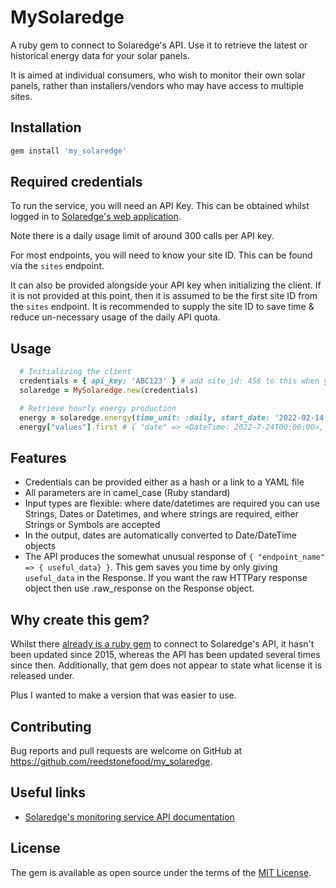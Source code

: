 # MySolaredge

A ruby gem to connect to Solaredge's API. Use it to retrieve the latest or historical energy data for your solar panels.

It is aimed at individual consumers, who wish to monitor their own solar panels, rather than installers/vendors who may have access to multiple sites.

## Installation

```ruby
gem install 'my_solaredge'
```

## Required credentials

To run the service, you will need an API Key. This can be obtained whilst logged in to [Solaredge's web application](https://monitoring.solaredge.com/).

Note there is a daily usage limit of around 300 calls per API key.

For most endpoints, you will need to know your site ID. This can be found via the `sites` endpoint.

It can also be provided alongside your API key when initializing the client. If it is not provided at this point, then it is assumed to be the first site ID from the `sites` endpoint. It is recommended to supply the site ID to save time & reduce un-necessary usage of the daily API quota.

## Usage

```ruby
  # Initializing the client
  credentials = { api_key: 'ABC123' } # add site_id: 456 to this when you have it
  solaredge = MySolaredge.new(credentials)

  # Retrieve hourly energy production
  energy = solaredge.energy(time_unit: :daily, start_date: '2022-02-14', end_date: Date.today)
  energy["values"].first # { "date" => <DateTime: 2022-7-24T00:00:00>, "value"=> nil }
```

## Features

- Credentials can be provided either as a hash or a link to a YAML file
- All parameters are in camel_case (Ruby standard)
- Input types are flexible: where date/datetimes are required you can use Strings, Dates or Datetimes, and where strings are required, either Strings or Symbols are accepted
- In the output, dates are automatically converted to Date/DateTime objects
- The API produces the somewhat unusual response of `{ "endpoint_name" => { useful_data} }`. This gem saves you time by only giving `useful_data` in the Response. If you want the raw HTTPary response object then use .raw_response on the Response object.

## Why create this gem?

Whilst there [already is a ruby gem](https://rubygems.org/gems/solaredge) to connect to Solaredge's API, it hasn't been updated since 2015, whereas the API has been updated several times since then. Additionally, that gem does not appear to state what license it is released under.

Plus I wanted to make a version that was easier to use.

## Contributing

Bug reports and pull requests are welcome on GitHub at https://github.com/reedstonefood/my_solaredge.

## Useful links

- [Solaredge's monitoring service API documentation](https://solar.ece.ksu.edu/downloads/guides/SolarEdge.pdf)

## License

The gem is available as open source under the terms of the [MIT License](https://opensource.org/licenses/MIT).

